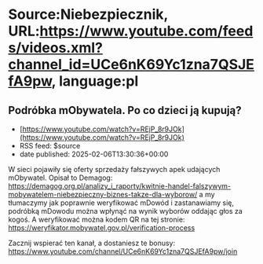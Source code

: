 # Source:Niebezpiecznik, URL:https://www.youtube.com/feeds/videos.xml?channel_id=UCe6nK69Yc1zna7QSJEfA9pw, language:pl

## Podróbka mObywatela. Po co dzieci ją kupują?
 - [https://www.youtube.com/watch?v=REjP_8r9JOk](https://www.youtube.com/watch?v=REjP_8r9JOk)
 - RSS feed: $source
 - date published: 2025-02-06T13:30:36+00:00

W sieci pojawiły się oferty sprzedaży fałszywych apek udających mObywatel. Opisał to Demagog: https://demagog.org.pl/analizy_i_raporty/kwitnie-handel-falszywym-mobywatelem-niebezpieczny-biznes-takze-dla-wyborow/ a my tłumaczymy jak poprawnie weryfikować mDowód i zastanawiamy się, podróbką mDowodu można wpłynąć na wynik wyborów oddając głos za kogoś. A weryfikować można kodem QR na tej stronie: https://weryfikator.mobywatel.gov.pl/verification-process


Zacznij wspierać ten kanał, a dostaniesz te bonusy:
https://www.youtube.com/channel/UCe6nK69Yc1zna7QSJEfA9pw/join

